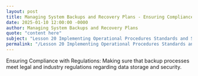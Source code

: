 ```yaml
---
layout: post
title: Managing System Backups and Recovery Plans - Ensuring Compliance with Regulations
date: 2025-01-10 12:00:00 -0000
author: Managing System Backups and Recovery Plans
quote: "content here"
subject: "Lesson 20 Implementing Operational Procedures Standards and Specifications"
permalink: "/Lesson 20 Implementing Operational Procedures Standards and Specifications/Managing System Backups and Recovery Plans/Managing System Backups and Recovery Plans - Ensuring Compliance with Regulations"
---
```


Ensuring Compliance with Regulations: Making sure that backup processes meet legal and industry regulations regarding data storage and security.
